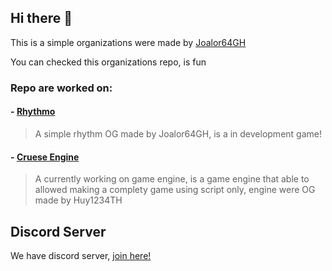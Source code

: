 ## Hi there 👋
This is a simple organizations were made by [Joalor64GH](https://github.com/Joalor64GH)

You can checked this organizations repo, is fun

### Repo are worked on:
#### - [Rhythmo](https://github.com/JoaTH-Team/Rhythmo-SC)
> A simple rhythm OG made by Joalor64GH, is a in development game!

#### - [Cruese Engine](https://github.com/JoaTH-Team/Cruese-Engine)
> A currently working on game engine, is a game engine that able to allowed making a complety game using script only, engine were OG made by Huy1234TH

## Discord Server
We have discord server, [join here!](https://discord.gg/VXS98ACq)
